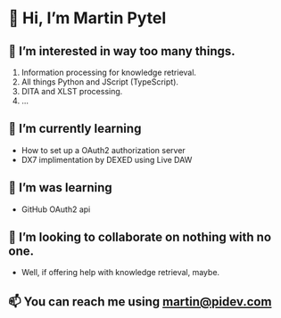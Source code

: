 # 👋 Hi, I’m Martin Pytel
##  👀 I’m interested in way too many things.
1. Information processing for knowledge retrieval.
1. All things Python and JScript (TypeScript).
1. DITA and XLST processing.
2. ...
## 🌱 I’m currently learning
-  How to set up a OAuth2 authorization server
-  DX7 implimentation by DEXED using Live DAW
## 🌱 I’m was learning
-  GitHub OAuth2 api
## 💞️ I’m looking to collaborate on nothing with no one.  
-  Well, if offering help with knowledge retrieval, maybe. 
## 📫 You can reach me using martin@pidev.com

<!---
mpytel/mpytel is a ✨ special ✨ repository because its `README.md` (this file) appears on your GitHub profile.
You can click the Preview link to take a look at your changes.
--->
